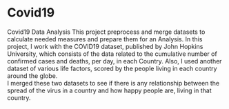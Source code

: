 # Covid19
Covid19 Data Analysis
This project preprocess and merge datasets to calculate needed measures and prepare them for an Analysis. 
In this project, I work with the COVID19 dataset, published by John Hopkins University, which consists of 
the data related to the cumulative number of confirmed cases and deaths, per day, in each Country. 
Also, I used another dataset of various life factors, scored by the people living in each country around the globe.  
I merged these two datasets to see if there is any relationship between the spread of the virus in a country and how 
happy people are, living in that country.

